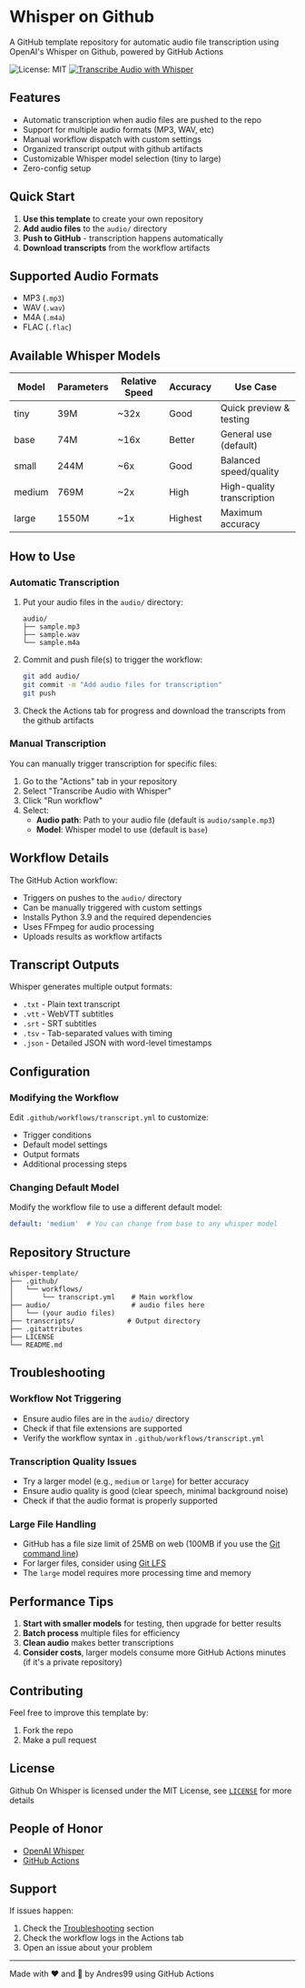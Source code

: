 # Whisper on Github

A GitHub template repository for automatic audio file transcription using OpenAI's Whisper on Github, powered by GitHub Actions

![License: MIT](https://img.shields.io/badge/License-MIT-blue.svg)
[![Transcribe Audio with Whisper](https://github.com/Andres9890/Whisper-on-Github/actions/workflows/transcript.yml/badge.svg)](https://github.com/Andres9890/Whisper-on-Github/actions/workflows/transcript.yml)

## Features

- Automatic transcription when audio files are pushed to the repo
- Support for multiple audio formats (MP3, WAV, etc)
- Manual workflow dispatch with custom settings
- Organized transcript output with github artifacts
- Customizable Whisper model selection (tiny to large)
- Zero-config setup

## Quick Start

1. **Use this template** to create your own repository
2. **Add audio files** to the `audio/` directory
3. **Push to GitHub** - transcription happens automatically
4. **Download transcripts** from the workflow artifacts

## Supported Audio Formats

- MP3 (`.mp3`)
- WAV (`.wav`)
- M4A (`.m4a`)
- FLAC (`.flac`)

## Available Whisper Models

| Model  | Parameters | Relative Speed | Accuracy | Use Case |
|--------|------------|----------------|----------|----------|
| tiny   | 39M        | ~32x           | Good     | Quick preview & testing |
| base   | 74M        | ~16x           | Better   | General use (default) |
| small  | 244M       | ~6x            | Good     | Balanced speed/quality |
| medium | 769M       | ~2x            | High     | High-quality transcription |
| large  | 1550M      | ~1x            | Highest  | Maximum accuracy |

## How to Use

### Automatic Transcription

1. Put your audio files in the `audio/` directory:
   ```
   audio/
   ├── sample.mp3
   ├── sample.wav
   └── sample.m4a
   ```

2. Commit and push file(s) to trigger the workflow:
   ```bash
   git add audio/
   git commit -m "Add audio files for transcription"
   git push
   ```

3. Check the Actions tab for progress and download the transcripts from the github artifacts

### Manual Transcription

You can manually trigger transcription for specific files:

1. Go to the "Actions" tab in your repository
2. Select "Transcribe Audio with Whisper"
3. Click "Run workflow"
4. Select:
   - **Audio path**: Path to your audio file (default is `audio/sample.mp3`)
   - **Model**: Whisper model to use (default is `base`)

## Workflow Details

The GitHub Action workflow:

- Triggers on pushes to the `audio/` directory
- Can be manually triggered with custom settings
- Installs Python 3.9 and the required dependencies
- Uses FFmpeg for audio processing
- Uploads results as workflow artifacts

## Transcript Outputs

Whisper generates multiple output formats:

- `.txt` - Plain text transcript
- `.vtt` - WebVTT subtitles
- `.srt` - SRT subtitles
- `.tsv` - Tab-separated values with timing
- `.json` - Detailed JSON with word-level timestamps

## Configuration

### Modifying the Workflow

Edit `.github/workflows/transcript.yml` to customize:

- Trigger conditions
- Default model settings
- Output formats
- Additional processing steps

### Changing Default Model

Modify the workflow file to use a different default model:

```yaml
default: 'medium'  # You can change from base to any whisper model
```

## Repository Structure

```
whisper-template/
├── .github/
│   └── workflows/
│       └── transcript.yml    # Main workflow
├── audio/                    # audio files here
│   └── (your audio files)
├── transcripts/             # Output directory
├── .gitattributes
├── LICENSE
└── README.md
```

## Troubleshooting

### Workflow Not Triggering

- Ensure audio files are in the `audio/` directory
- Check if that file extensions are supported
- Verify the workflow syntax in `.github/workflows/transcript.yml`

### Transcription Quality Issues

- Try a larger model (e.g., `medium` or `large`) for better accuracy
- Ensure audio quality is good (clear speech, minimal background noise)
- Check if that the audio format is properly supported

### Large File Handling

- GitHub has a file size limit of 25MB on web (100MB if you use the [Git command line](https://git-scm.com/book/en/v2/Getting-Started-The-Command-Line))
- For larger files, consider using [Git LFS](https://docs.github.com/en/repositories/working-with-files/managing-large-files/configuring-git-large-file-storage)
- The `large` model requires more processing time and memory

## Performance Tips

1. **Start with smaller models** for testing, then upgrade for better results
2. **Batch process** multiple files for efficiency
3. **Clean audio** makes better transcriptions
4. **Consider costs**, larger models consume more GitHub Actions minutes (if it's a private repository)

## Contributing

Feel free to improve this template by:

1. Fork the repo
2. Make a pull request

## License

Github On Whisper is licensed under the MIT License, see [`LICENSE`](LICENSE) for more details

## People of Honor

- [OpenAI Whisper](https://github.com/openai/whisper)
- [GitHub Actions](https://github.com/features/actions)

## Support

If issues happen:

1. Check the [Troubleshooting](#troubleshooting) section
2. Check the workflow logs in the Actions tab
3. Open an issue about your problem

---

Made with ❤ and 🧻 by Andres99 using GitHub Actions

